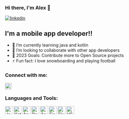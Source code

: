 ### Hi there, I'm Alex 👋 

[![linkedin](https://img.shields.io/website?label=linkedin.com&style=for-the-badge&url=https%3A%2F%2Flinkedin.com)](https://linkedin.com/in/alexandroskallay)


## I'm a mobile app developer!!

- 🌱 I’m currently learning java and kotlin
- 👯 I’m looking to collaborate with other app developers
- 🥅 2023 Goals: Contribute more to Open Source projects
- ⚡ Fun fact: I love snowboarding and playing football

### Connect with me:

[<img align="left" alt="AlexandrosKallay | LinkedIn" width="22px" src="https://cdn.jsdelivr.net/npm/simple-icons@v3/icons/linkedin.svg" />][linkedin]

<br />

### Languages and Tools:

<img align="left" alt="Java" width="26px" src="https://img.icons8.com/color/48/000000/java-coffee-cup-logo--v2.png" />
<img align="left" alt="Kotlin" width="26px" src="https://img.icons8.com/color/48/000000/kotlin.png" />
<img align="left" alt="AndroidStudio" width="26px" src="https://img.icons8.com/color/48/000000/android-studio--v3.png" />
<img align="left" alt="Dart Studio Code" width="26px" src="https://img.icons8.com/color/50/000000/dart.png" />
<img align="left" alt="Android" width="26px" src="https://img.icons8.com/color/48/000000/android-os.png" />
<img align="left" alt="Firebase" width="26px" src="https://img.icons8.com/color/48/000000/firebase.png" />
<img align="left" alt="Flutter" width="26px" src="https://img.icons8.com/color/48/000000/flutter.png" />
<img align="left" alt="VS" width="26px" src="https://img.icons8.com/color/48/000000/visual-studio-2019.png" />
<br />




[linkedin]: https://linkedin.com/in/alexandroskallay
